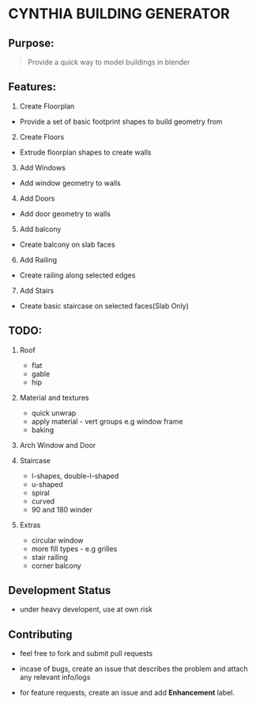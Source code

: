 
# CYNTHIA BUILDING GENERATOR

## Purpose:

> Provide a quick way to model buildings in blender


## Features:

1. Create Floorplan
  * Provide a set of basic footprint shapes to build geometry from

2. Create Floors
  * Extrude floorplan shapes to create walls

3. Add Windows
  * Add window geometry to walls

4. Add Doors
  * Add door geometry to walls

5. Add balcony
  * Create balcony on slab faces

6. Add Railing
  * Create railing along selected edges

7. Add Stairs
  * Create basic staircase on selected faces(Slab Only)

## TODO:

1. Roof
    - flat
    - gable
    - hip

2. Material and textures
    - quick unwrap
    - apply material - vert groups e.g window frame
    - baking

3. Arch Window and Door

4. Staircase
    - l-shapes, double-l-shaped
    - u-shaped
    - spiral
    - curved
    - 90 and 180 winder

5. Extras
    - circular window
    - more fill types - e.g grilles
    - stair railing
    - corner balcony


## Development Status

  * under heavy developent, use at own risk

## Contributing

  * feel free to fork and submit pull requests

  * incase of bugs, create an issue that describes the problem
    and attach any relevant info/logs

  * for feature requests, create an issue and add **Enhancement** label.